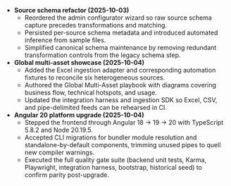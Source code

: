 - **Source schema refactor (2025-10-03)**
  - Reordered the admin configurator wizard so raw source schema capture precedes transformations and matching.
  - Persisted per-source schema metadata and introduced automated inference from sample files.
  - Simplified canonical schema maintenance by removing redundant transformation controls from the legacy schema step.
- **Global multi-asset showcase (2025-10-04)**
  - Added the Excel ingestion adapter and corresponding automation fixtures to reconcile six heterogeneous sources.
  - Authored the Global Multi-Asset playbook with diagrams covering business flow, technical hotspots, and usage.
  - Updated the integration harness and ingestion SDK so Excel, CSV, and pipe-delimited feeds can be rehearsed in CI.
- **Angular 20 platform upgrade (2025-10-04)**
  - Stepped the frontend through Angular 18 → 19 → 20 with TypeScript 5.8.2 and Node 20.19.5.
  - Accepted CLI migrations for bundler module resolution and standalone-by-default components, trimming unused pipes to quell new compiler warnings.
  - Executed the full quality gate suite (backend unit tests, Karma, Playwright, integration harness, bootstrap, historical seed) to confirm parity post-upgrade.
